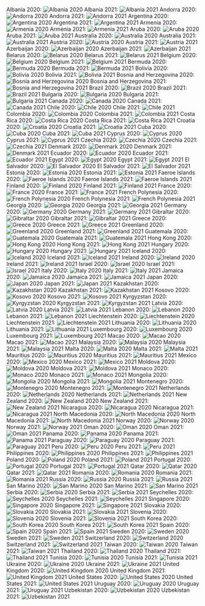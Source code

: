 Albania 2020:
![Albania 2020](./covid_toll_ALL/Albania_2020.png)
Albania 2021:
![Albania 2021](./covid_toll_ALL/Albania_2021.png)
Andorra 2020:
![Andorra 2020](./covid_toll_ALL/Andorra_2020.png)
Andorra 2021:
![Andorra 2021](./covid_toll_ALL/Andorra_2021.png)
Argentina 2020:
![Argentina 2020](./covid_toll_ALL/Argentina_2020.png)
Argentina 2021:
![Argentina 2021](./covid_toll_ALL/Argentina_2021.png)
Armenia 2020:
![Armenia 2020](./covid_toll_ALL/Armenia_2020.png)
Armenia 2021:
![Armenia 2021](./covid_toll_ALL/Armenia_2021.png)
Aruba 2020:
![Aruba 2020](./covid_toll_ALL/Aruba_2020.png)
Aruba 2021:
![Aruba 2021](./covid_toll_ALL/Aruba_2021.png)
Australia 2020:
![Australia 2020](./covid_toll_ALL/Australia_2020.png)
Australia 2021:
![Australia 2021](./covid_toll_ALL/Australia_2021.png)
Austria 2020:
![Austria 2020](./covid_toll_ALL/Austria_2020.png)
Austria 2021:
![Austria 2021](./covid_toll_ALL/Austria_2021.png)
Azerbaijan 2020:
![Azerbaijan 2020](./covid_toll_ALL/Azerbaijan_2020.png)
Azerbaijan 2021:
![Azerbaijan 2021](./covid_toll_ALL/Azerbaijan_2021.png)
Belarus 2020:
![Belarus 2020](./covid_toll_ALL/Belarus_2020.png)
Belarus 2021:
![Belarus 2021](./covid_toll_ALL/Belarus_2021.png)
Belgium 2020:
![Belgium 2020](./covid_toll_ALL/Belgium_2020.png)
Belgium 2021:
![Belgium 2021](./covid_toll_ALL/Belgium_2021.png)
Bermuda 2020:
![Bermuda 2020](./covid_toll_ALL/Bermuda_2020.png)
Bermuda 2021:
![Bermuda 2021](./covid_toll_ALL/Bermuda_2021.png)
Bolivia 2020:
![Bolivia 2020](./covid_toll_ALL/Bolivia_2020.png)
Bolivia 2021:
![Bolivia 2021](./covid_toll_ALL/Bolivia_2021.png)
Bosnia and Herzegovina 2020:
![Bosnia and Herzegovina 2020](./covid_toll_ALL/Bosnia_and_Herzegovina_2020.png)
Bosnia and Herzegovina 2021:
![Bosnia and Herzegovina 2021](./covid_toll_ALL/Bosnia_and_Herzegovina_2021.png)
Brazil 2020:
![Brazil 2020](./covid_toll_ALL/Brazil_2020.png)
Brazil 2021:
![Brazil 2021](./covid_toll_ALL/Brazil_2021.png)
Bulgaria 2020:
![Bulgaria 2020](./covid_toll_ALL/Bulgaria_2020.png)
Bulgaria 2021:
![Bulgaria 2021](./covid_toll_ALL/Bulgaria_2021.png)
Canada 2020:
![Canada 2020](./covid_toll_ALL/Canada_2020.png)
Canada 2021:
![Canada 2021](./covid_toll_ALL/Canada_2021.png)
Chile 2020:
![Chile 2020](./covid_toll_ALL/Chile_2020.png)
Chile 2021:
![Chile 2021](./covid_toll_ALL/Chile_2021.png)
Colombia 2020:
![Colombia 2020](./covid_toll_ALL/Colombia_2020.png)
Colombia 2021:
![Colombia 2021](./covid_toll_ALL/Colombia_2021.png)
Costa Rica 2020:
![Costa Rica 2020](./covid_toll_ALL/Costa_Rica_2020.png)
Costa Rica 2021:
![Costa Rica 2021](./covid_toll_ALL/Costa_Rica_2021.png)
Croatia 2020:
![Croatia 2020](./covid_toll_ALL/Croatia_2020.png)
Croatia 2021:
![Croatia 2021](./covid_toll_ALL/Croatia_2021.png)
Cuba 2020:
![Cuba 2020](./covid_toll_ALL/Cuba_2020.png)
Cuba 2021:
![Cuba 2021](./covid_toll_ALL/Cuba_2021.png)
Cyprus 2020:
![Cyprus 2020](./covid_toll_ALL/Cyprus_2020.png)
Cyprus 2021:
![Cyprus 2021](./covid_toll_ALL/Cyprus_2021.png)
Czechia 2020:
![Czechia 2020](./covid_toll_ALL/Czechia_2020.png)
Czechia 2021:
![Czechia 2021](./covid_toll_ALL/Czechia_2021.png)
Denmark 2020:
![Denmark 2020](./covid_toll_ALL/Denmark_2020.png)
Denmark 2021:
![Denmark 2021](./covid_toll_ALL/Denmark_2021.png)
Ecuador 2020:
![Ecuador 2020](./covid_toll_ALL/Ecuador_2020.png)
Ecuador 2021:
![Ecuador 2021](./covid_toll_ALL/Ecuador_2021.png)
Egypt 2020:
![Egypt 2020](./covid_toll_ALL/Egypt_2020.png)
Egypt 2021:
![Egypt 2021](./covid_toll_ALL/Egypt_2021.png)
El Salvador 2020:
![El Salvador 2020](./covid_toll_ALL/El_Salvador_2020.png)
El Salvador 2021:
![El Salvador 2021](./covid_toll_ALL/El_Salvador_2021.png)
Estonia 2020:
![Estonia 2020](./covid_toll_ALL/Estonia_2020.png)
Estonia 2021:
![Estonia 2021](./covid_toll_ALL/Estonia_2021.png)
Faeroe Islands 2020:
![Faeroe Islands 2020](./covid_toll_ALL/Faeroe_Islands_2020.png)
Faeroe Islands 2021:
![Faeroe Islands 2021](./covid_toll_ALL/Faeroe_Islands_2021.png)
Finland 2020:
![Finland 2020](./covid_toll_ALL/Finland_2020.png)
Finland 2021:
![Finland 2021](./covid_toll_ALL/Finland_2021.png)
France 2020:
![France 2020](./covid_toll_ALL/France_2020.png)
France 2021:
![France 2021](./covid_toll_ALL/France_2021.png)
French Polynesia 2020:
![French Polynesia 2020](./covid_toll_ALL/French_Polynesia_2020.png)
French Polynesia 2021:
![French Polynesia 2021](./covid_toll_ALL/French_Polynesia_2021.png)
Georgia 2020:
![Georgia 2020](./covid_toll_ALL/Georgia_2020.png)
Georgia 2021:
![Georgia 2021](./covid_toll_ALL/Georgia_2021.png)
Germany 2020:
![Germany 2020](./covid_toll_ALL/Germany_2020.png)
Germany 2021:
![Germany 2021](./covid_toll_ALL/Germany_2021.png)
Gibraltar 2020:
![Gibraltar 2020](./covid_toll_ALL/Gibraltar_2020.png)
Gibraltar 2021:
![Gibraltar 2021](./covid_toll_ALL/Gibraltar_2021.png)
Greece 2020:
![Greece 2020](./covid_toll_ALL/Greece_2020.png)
Greece 2021:
![Greece 2021](./covid_toll_ALL/Greece_2021.png)
Greenland 2020:
![Greenland 2020](./covid_toll_ALL/Greenland_2020.png)
Greenland 2021:
![Greenland 2021](./covid_toll_ALL/Greenland_2021.png)
Guatemala 2020:
![Guatemala 2020](./covid_toll_ALL/Guatemala_2020.png)
Guatemala 2021:
![Guatemala 2021](./covid_toll_ALL/Guatemala_2021.png)
Hong Kong 2020:
![Hong Kong 2020](./covid_toll_ALL/Hong_Kong_2020.png)
Hong Kong 2021:
![Hong Kong 2021](./covid_toll_ALL/Hong_Kong_2021.png)
Hungary 2020:
![Hungary 2020](./covid_toll_ALL/Hungary_2020.png)
Hungary 2021:
![Hungary 2021](./covid_toll_ALL/Hungary_2021.png)
Iceland 2020:
![Iceland 2020](./covid_toll_ALL/Iceland_2020.png)
Iceland 2021:
![Iceland 2021](./covid_toll_ALL/Iceland_2021.png)
Ireland 2020:
![Ireland 2020](./covid_toll_ALL/Ireland_2020.png)
Ireland 2021:
![Ireland 2021](./covid_toll_ALL/Ireland_2021.png)
Israel 2020:
![Israel 2020](./covid_toll_ALL/Israel_2020.png)
Israel 2021:
![Israel 2021](./covid_toll_ALL/Israel_2021.png)
Italy 2020:
![Italy 2020](./covid_toll_ALL/Italy_2020.png)
Italy 2021:
![Italy 2021](./covid_toll_ALL/Italy_2021.png)
Jamaica 2020:
![Jamaica 2020](./covid_toll_ALL/Jamaica_2020.png)
Jamaica 2021:
![Jamaica 2021](./covid_toll_ALL/Jamaica_2021.png)
Japan 2020:
![Japan 2020](./covid_toll_ALL/Japan_2020.png)
Japan 2021:
![Japan 2021](./covid_toll_ALL/Japan_2021.png)
Kazakhstan 2020:
![Kazakhstan 2020](./covid_toll_ALL/Kazakhstan_2020.png)
Kazakhstan 2021:
![Kazakhstan 2021](./covid_toll_ALL/Kazakhstan_2021.png)
Kosovo 2020:
![Kosovo 2020](./covid_toll_ALL/Kosovo_2020.png)
Kosovo 2021:
![Kosovo 2021](./covid_toll_ALL/Kosovo_2021.png)
Kyrgyzstan 2020:
![Kyrgyzstan 2020](./covid_toll_ALL/Kyrgyzstan_2020.png)
Kyrgyzstan 2021:
![Kyrgyzstan 2021](./covid_toll_ALL/Kyrgyzstan_2021.png)
Latvia 2020:
![Latvia 2020](./covid_toll_ALL/Latvia_2020.png)
Latvia 2021:
![Latvia 2021](./covid_toll_ALL/Latvia_2021.png)
Lebanon 2020:
![Lebanon 2020](./covid_toll_ALL/Lebanon_2020.png)
Lebanon 2021:
![Lebanon 2021](./covid_toll_ALL/Lebanon_2021.png)
Liechtenstein 2020:
![Liechtenstein 2020](./covid_toll_ALL/Liechtenstein_2020.png)
Liechtenstein 2021:
![Liechtenstein 2021](./covid_toll_ALL/Liechtenstein_2021.png)
Lithuania 2020:
![Lithuania 2020](./covid_toll_ALL/Lithuania_2020.png)
Lithuania 2021:
![Lithuania 2021](./covid_toll_ALL/Lithuania_2021.png)
Luxembourg 2020:
![Luxembourg 2020](./covid_toll_ALL/Luxembourg_2020.png)
Luxembourg 2021:
![Luxembourg 2021](./covid_toll_ALL/Luxembourg_2021.png)
Macao 2020:
![Macao 2020](./covid_toll_ALL/Macao_2020.png)
Macao 2021:
![Macao 2021](./covid_toll_ALL/Macao_2021.png)
Malaysia 2020:
![Malaysia 2020](./covid_toll_ALL/Malaysia_2020.png)
Malaysia 2021:
![Malaysia 2021](./covid_toll_ALL/Malaysia_2021.png)
Malta 2020:
![Malta 2020](./covid_toll_ALL/Malta_2020.png)
Malta 2021:
![Malta 2021](./covid_toll_ALL/Malta_2021.png)
Mauritius 2020:
![Mauritius 2020](./covid_toll_ALL/Mauritius_2020.png)
Mauritius 2021:
![Mauritius 2021](./covid_toll_ALL/Mauritius_2021.png)
Mexico 2020:
![Mexico 2020](./covid_toll_ALL/Mexico_2020.png)
Mexico 2021:
![Mexico 2021](./covid_toll_ALL/Mexico_2021.png)
Moldova 2020:
![Moldova 2020](./covid_toll_ALL/Moldova_2020.png)
Moldova 2021:
![Moldova 2021](./covid_toll_ALL/Moldova_2021.png)
Monaco 2020:
![Monaco 2020](./covid_toll_ALL/Monaco_2020.png)
Monaco 2021:
![Monaco 2021](./covid_toll_ALL/Monaco_2021.png)
Mongolia 2020:
![Mongolia 2020](./covid_toll_ALL/Mongolia_2020.png)
Mongolia 2021:
![Mongolia 2021](./covid_toll_ALL/Mongolia_2021.png)
Montenegro 2020:
![Montenegro 2020](./covid_toll_ALL/Montenegro_2020.png)
Montenegro 2021:
![Montenegro 2021](./covid_toll_ALL/Montenegro_2021.png)
Netherlands 2020:
![Netherlands 2020](./covid_toll_ALL/Netherlands_2020.png)
Netherlands 2021:
![Netherlands 2021](./covid_toll_ALL/Netherlands_2021.png)
New Zealand 2020:
![New Zealand 2020](./covid_toll_ALL/New_Zealand_2020.png)
New Zealand 2021:
![New Zealand 2021](./covid_toll_ALL/New_Zealand_2021.png)
Nicaragua 2020:
![Nicaragua 2020](./covid_toll_ALL/Nicaragua_2020.png)
Nicaragua 2021:
![Nicaragua 2021](./covid_toll_ALL/Nicaragua_2021.png)
North Macedonia 2020:
![North Macedonia 2020](./covid_toll_ALL/North_Macedonia_2020.png)
North Macedonia 2021:
![North Macedonia 2021](./covid_toll_ALL/North_Macedonia_2021.png)
Norway 2020:
![Norway 2020](./covid_toll_ALL/Norway_2020.png)
Norway 2021:
![Norway 2021](./covid_toll_ALL/Norway_2021.png)
Oman 2020:
![Oman 2020](./covid_toll_ALL/Oman_2020.png)
Oman 2021:
![Oman 2021](./covid_toll_ALL/Oman_2021.png)
Panama 2020:
![Panama 2020](./covid_toll_ALL/Panama_2020.png)
Panama 2021:
![Panama 2021](./covid_toll_ALL/Panama_2021.png)
Paraguay 2020:
![Paraguay 2020](./covid_toll_ALL/Paraguay_2020.png)
Paraguay 2021:
![Paraguay 2021](./covid_toll_ALL/Paraguay_2021.png)
Peru 2020:
![Peru 2020](./covid_toll_ALL/Peru_2020.png)
Peru 2021:
![Peru 2021](./covid_toll_ALL/Peru_2021.png)
Philippines 2020:
![Philippines 2020](./covid_toll_ALL/Philippines_2020.png)
Philippines 2021:
![Philippines 2021](./covid_toll_ALL/Philippines_2021.png)
Poland 2020:
![Poland 2020](./covid_toll_ALL/Poland_2020.png)
Poland 2021:
![Poland 2021](./covid_toll_ALL/Poland_2021.png)
Portugal 2020:
![Portugal 2020](./covid_toll_ALL/Portugal_2020.png)
Portugal 2021:
![Portugal 2021](./covid_toll_ALL/Portugal_2021.png)
Qatar 2020:
![Qatar 2020](./covid_toll_ALL/Qatar_2020.png)
Qatar 2021:
![Qatar 2021](./covid_toll_ALL/Qatar_2021.png)
Romania 2020:
![Romania 2020](./covid_toll_ALL/Romania_2020.png)
Romania 2021:
![Romania 2021](./covid_toll_ALL/Romania_2021.png)
Russia 2020:
![Russia 2020](./covid_toll_ALL/Russia_2020.png)
Russia 2021:
![Russia 2021](./covid_toll_ALL/Russia_2021.png)
San Marino 2020:
![San Marino 2020](./covid_toll_ALL/San_Marino_2020.png)
San Marino 2021:
![San Marino 2021](./covid_toll_ALL/San_Marino_2021.png)
Serbia 2020:
![Serbia 2020](./covid_toll_ALL/Serbia_2020.png)
Serbia 2021:
![Serbia 2021](./covid_toll_ALL/Serbia_2021.png)
Seychelles 2020:
![Seychelles 2020](./covid_toll_ALL/Seychelles_2020.png)
Seychelles 2021:
![Seychelles 2021](./covid_toll_ALL/Seychelles_2021.png)
Singapore 2020:
![Singapore 2020](./covid_toll_ALL/Singapore_2020.png)
Singapore 2021:
![Singapore 2021](./covid_toll_ALL/Singapore_2021.png)
Slovakia 2020:
![Slovakia 2020](./covid_toll_ALL/Slovakia_2020.png)
Slovakia 2021:
![Slovakia 2021](./covid_toll_ALL/Slovakia_2021.png)
Slovenia 2020:
![Slovenia 2020](./covid_toll_ALL/Slovenia_2020.png)
Slovenia 2021:
![Slovenia 2021](./covid_toll_ALL/Slovenia_2021.png)
South Korea 2020:
![South Korea 2020](./covid_toll_ALL/South_Korea_2020.png)
South Korea 2021:
![South Korea 2021](./covid_toll_ALL/South_Korea_2021.png)
Spain 2020:
![Spain 2020](./covid_toll_ALL/Spain_2020.png)
Spain 2021:
![Spain 2021](./covid_toll_ALL/Spain_2021.png)
Sweden 2020:
![Sweden 2020](./covid_toll_ALL/Sweden_2020.png)
Sweden 2021:
![Sweden 2021](./covid_toll_ALL/Sweden_2021.png)
Switzerland 2020:
![Switzerland 2020](./covid_toll_ALL/Switzerland_2020.png)
Switzerland 2021:
![Switzerland 2021](./covid_toll_ALL/Switzerland_2021.png)
Taiwan 2020:
![Taiwan 2020](./covid_toll_ALL/Taiwan_2020.png)
Taiwan 2021:
![Taiwan 2021](./covid_toll_ALL/Taiwan_2021.png)
Thailand 2020:
![Thailand 2020](./covid_toll_ALL/Thailand_2020.png)
Thailand 2021:
![Thailand 2021](./covid_toll_ALL/Thailand_2021.png)
Tunisia 2020:
![Tunisia 2020](./covid_toll_ALL/Tunisia_2020.png)
Tunisia 2021:
![Tunisia 2021](./covid_toll_ALL/Tunisia_2021.png)
Ukraine 2020:
![Ukraine 2020](./covid_toll_ALL/Ukraine_2020.png)
Ukraine 2021:
![Ukraine 2021](./covid_toll_ALL/Ukraine_2021.png)
United Kingdom 2020:
![United Kingdom 2020](./covid_toll_ALL/United_Kingdom_2020.png)
United Kingdom 2021:
![United Kingdom 2021](./covid_toll_ALL/United_Kingdom_2021.png)
United States 2020:
![United States 2020](./covid_toll_ALL/United_States_2020.png)
United States 2021:
![United States 2021](./covid_toll_ALL/United_States_2021.png)
Uruguay 2020:
![Uruguay 2020](./covid_toll_ALL/Uruguay_2020.png)
Uruguay 2021:
![Uruguay 2021](./covid_toll_ALL/Uruguay_2021.png)
Uzbekistan 2020:
![Uzbekistan 2020](./covid_toll_ALL/Uzbekistan_2020.png)
Uzbekistan 2021:
![Uzbekistan 2021](./covid_toll_ALL/Uzbekistan_2021.png)
